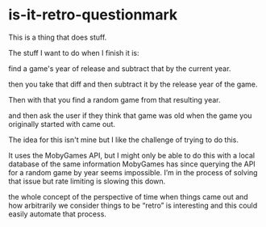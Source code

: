 # is-it-retro-questionmark

This is a thing that does stuff.

The stuff I want to do when I finish it is:

find a game's year of release and subtract that by the current year.

then you take that diff and then subtract it by the release year of the game.

Then with that you find a random game from that resulting year.

and then ask the user if they think that game was old when the game you originally started with came out.

The idea for this isn't mine but I like the challenge of trying to do this.

It uses the MobyGames API, but I might only be able to do this with a local database of the same information MobyGames has since querying the API for a random game by year seems impossible. I’m in the process of solving that issue but rate limiting is slowing this down.

the whole concept of the perspective of time when things came out and how arbitrarily we consider things to be “retro” is interesting and this could easily automate that process.
